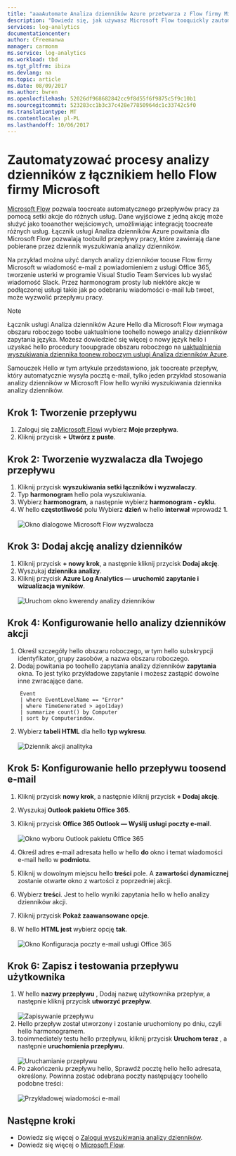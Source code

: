 ```yaml
---
title: "aaaAutomate Analiza dzienników Azure przetwarza z Flow firmy Microsoft"
description: "Dowiedz się, jak używasz Microsoft Flow tooquickly zautomatyzować powtarzalnych procesów za pomocą łącznika usługi Analiza dzienników Azure hello."
services: log-analytics
documentationcenter: 
author: CFreemanwa
manager: carmonm
ms.service: log-analytics
ms.workload: tbd
ms.tgt_pltfrm: ibiza
ms.devlang: na
ms.topic: article
ms.date: 08/09/2017
ms.author: bwren
ms.openlocfilehash: 52026df968682842cc9f8d55f6f9875c5f9c10b1
ms.sourcegitcommit: 523283cc1b3c37c428e77850964dc1c33742c5f0
ms.translationtype: MT
ms.contentlocale: pl-PL
ms.lasthandoff: 10/06/2017
---
```

# <a name="automate-log-analytics-processes-with-hello-connector-for-microsoft-flow"></a>Zautomatyzować procesy analizy dzienników z łącznikiem hello Flow firmy Microsoft
[Microsoft Flow](https://ms.flow.microsoft.com) pozwala toocreate automatycznego przepływów pracy za pomocą setki akcje do różnych usług. Dane wyjściowe z jedną akcję może służyć jako tooanother wejściowych, umożliwiając integrację toocreate różnych usług.  Łącznik usługi Analiza dzienników Azure powitania dla Microsoft Flow pozwalają toobuild przepływy pracy, które zawierają dane pobierane przez dziennik wyszukiwania analizy dzienników.

Na przykład można użyć danych analizy dzienników toouse Flow firmy Microsoft w wiadomość e-mail z powiadomieniem z usługi Office 365, tworzenie usterki w programie Visual Studio Team Services lub wysłać wiadomość Slack.  Przez harmonogram prosty lub niektóre akcje w podłączonej usługi takie jak po odebraniu wiadomości e-mail lub tweet, może wyzwolić przepływu pracy.  


> [!NOTE]
> Łącznik usługi Analiza dzienników Azure Hello dla Microsoft Flow wymaga obszaru roboczego toobe uaktualnione toohello nowego analizy dzienników zapytania języka. Możesz dowiedzieć się więcej o nowy język hello i uzyskać hello procedury tooupgrade obszaru roboczego na [uaktualnienia wyszukiwania dziennika toonew roboczym usługi Analiza dzienników Azure](log-analytics-log-search-upgrade.md).  

Samouczek Hello w tym artykule przedstawiono, jak toocreate przepływ, który automatycznie wysyła pocztą e-mail, tylko jeden przykład stosowania analizy dzienników w Microsoft Flow hello wyniki wyszukiwania dziennika analizy dzienników. 


## <a name="step-1-create-a-flow"></a>Krok 1: Tworzenie przepływu
1. Zaloguj się za[Microsoft Flow](http://flow.microsoft.com)i wybierz **Moje przepływa**.
2. Kliknij przycisk **+ Utwórz z puste**.

## <a name="step-2-create-a-trigger-for-your-flow"></a>Krok 2: Tworzenie wyzwalacza dla Twojego przepływu
1. Kliknij przycisk **wyszukiwania setki łączników i wyzwalaczy**.
2. Typ **harmonogram** hello pola wyszukiwania.
3. Wybierz **harmonogram**, a następnie wybierz **harmonogram - cyklu**.
4. W hello **częstotliwość** polu Wybierz **dzień** w hello **interwał** wprowadź **1**.<br><br>![Okno dialogowe Microsoft Flow wyzwalacza](media/log-analytics-flow-tutorial/flow01.png)


## <a name="step-3-add-a-log-analytics-action"></a>Krok 3: Dodaj akcję analizy dzienników
1. Kliknij przycisk **+ nowy krok**, a następnie kliknij przycisk **Dodaj akcję**.
2. Wyszukaj **dziennika analizy**.
3. Kliknij przycisk **Azure Log Analytics — uruchomić zapytanie i wizualizacja wyników**.<br><br>![Uruchom okno kwerendy analizy dzienników](media/log-analytics-flow-tutorial/flow02.png)

## <a name="step-4-configure-hello-log-analytics-action"></a>Krok 4: Konfigurowanie hello analizy dzienników akcji

1. Określ szczegóły hello obszaru roboczego, w tym hello subskrypcji identyfikator, grupy zasobów, a nazwa obszaru roboczego.
2. Dodaj powitania po toohello zapytania analizy dzienników **zapytania** okna.  To jest tylko przykładowe zapytanie i możesz zastąpić dowolne inne zwracające dane.
```
    Event
    | where EventLevelName == "Error" 
    | where TimeGenerated > ago(1day)
    | summarize count() by Computer
    | sort by Computerindow. 
```

2. Wybierz **tabeli HTML** dla hello **typ wykresu**.<br><br>![Dziennik akcji analityka](media/log-analytics-flow-tutorial/flow03.png)

## <a name="step-5-configure-hello-flow-toosend-email"></a>Krok 5: Konfigurowanie hello przepływu toosend e-mail

1. Kliknij przycisk **nowy krok**, a następnie kliknij przycisk **+ Dodaj akcję**.
2. Wyszukaj **Outlook pakietu Office 365**.
3. Kliknij przycisk **Office 365 Outlook — Wyślij usługi poczty e-mail**.<br><br>![Okno wyboru Outlook pakietu Office 365](media/log-analytics-flow-tutorial/flow04.png)

4. Określ adres e-mail adresata hello w hello **do** okno i temat wiadomości e-mail hello w **podmiotu**.
5. Kliknij w dowolnym miejscu hello **treści** pole.  A **zawartości dynamicznej** zostanie otwarte okno z wartości z poprzedniej akcji.  
6. Wybierz **treści**.  Jest to hello wyniki zapytania hello w hello analizy dzienników akcji.
6. Kliknij przycisk **Pokaż zaawansowane opcje**.
7. W hello **HTML jest** wybierz opcję **tak**.<br><br>![Okno Konfiguracja poczty e-mail usługi Office 365](media/log-analytics-flow-tutorial/flow05.png)

## <a name="step-6-save-and-test-your-flow"></a>Krok 6: Zapisz i testowania przepływu użytkownika
1. W hello **nazwy przepływu** , Dodaj nazwę użytkownika przepływ, a następnie kliknij przycisk **utworzyć przepływ**.<br><br>![Zapisywanie przepływu](media/log-analytics-flow-tutorial/flow06.png)
2. Hello przepływ został utworzony i zostanie uruchomiony po dniu, czyli hello harmonogramem. 
3. tooimmediately testu hello przepływu, kliknij przycisk **Uruchom teraz** , a następnie **uruchomienia przepływu**.<br><br>![Uruchamianie przepływu](media/log-analytics-flow-tutorial/flow07.png)
3. Po zakończeniu przepływu hello, Sprawdź pocztę hello hello adresata, określony.  Powinna zostać odebrana poczty następujący toohello podobne treści:<br><br>![Przykładowej wiadomości e-mail](media/log-analytics-flow-tutorial/flow08.png)


## <a name="next-steps"></a>Następne kroki

- Dowiedz się więcej o [Zaloguj wyszukiwania analizy dzienników](log-analytics-log-search-new.md).
- Dowiedz się więcej o [Microsoft Flow](https://ms.flow.microsoft.com).



